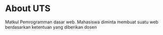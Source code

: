 # About UTS
Matkul Pemrogramman dasar web. Mahasiswa diminta membuat suatu web berdasarkan ketentuan yang diberikan dosen
